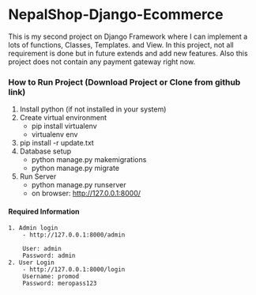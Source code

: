 # NepalShop-Django-Ecommerce
This is my second project on Django Framework where I can implement a lots of functions, Classes, Templates. and View. 
In this project, not all requirement is done but in future extends and add new features. 
Also this project does not contain any payment gateway right now.

### How to Run Project (Download Project or Clone from github link)
1. Install python (if not installed in your system)
2. Create virtual environment
    - pip install virtualenv
    - virtualenv env
3. pip install -r update.txt
4. Database setup
    - python manage.py makemigrations
    - python manage.py migrate
5. Run Server
    - python manage.py runserver
    - on browser: http://127.0.0.1:8000/

#### Required Information
    1. Admin login
        - http://127.0.0.1:8000/admin

        User: admin
        Password: admin
    2. User Login
        - http://127.0.0.1:8000/login
        Username: promod
        Password: meropass123


        

